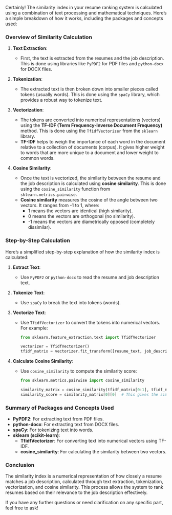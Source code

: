 Certainly! The similarity index in your resume ranking system is calculated using a combination of text processing and mathematical techniques. Here’s a simple breakdown of how it works, including the packages and concepts used:

### Overview of Similarity Calculation

1. **Text Extraction**: 
   - First, the text is extracted from the resumes and the job description. This is done using libraries like `PyPDF2` for PDF files and `python-docx` for DOCX files.

2. **Tokenization**:
   - The extracted text is then broken down into smaller pieces called tokens (usually words). This is done using the `spaCy` library, which provides a robust way to tokenize text.

3. **Vectorization**:
   - The tokens are converted into numerical representations (vectors) using the **TF-IDF (Term Frequency-Inverse Document Frequency)** method. This is done using the `TfidfVectorizer` from the `sklearn` library.
   - **TF-IDF** helps to weigh the importance of each word in the document relative to a collection of documents (corpus). It gives higher weight to words that are more unique to a document and lower weight to common words.

4. **Cosine Similarity**:
   - Once the text is vectorized, the similarity between the resume and the job description is calculated using **cosine similarity**. This is done using the `cosine_similarity` function from `sklearn.metrics.pairwise`.
   - **Cosine similarity** measures the cosine of the angle between two vectors. It ranges from -1 to 1, where:
     - 1 means the vectors are identical (high similarity).
     - 0 means the vectors are orthogonal (no similarity).
     - -1 means the vectors are diametrically opposed (completely dissimilar).

### Step-by-Step Calculation

Here’s a simplified step-by-step explanation of how the similarity index is calculated:

1. **Extract Text**:
   - Use `PyPDF2` or `python-docx` to read the resume and job description text.

2. **Tokenize Text**:
   - Use `spaCy` to break the text into tokens (words).

3. **Vectorize Text**:
   - Use `TfidfVectorizer` to convert the tokens into numerical vectors. For example:
     ```python
     from sklearn.feature_extraction.text import TfidfVectorizer

     vectorizer = TfidfVectorizer()
     tfidf_matrix = vectorizer.fit_transform([resume_text, job_description])
     ```

4. **Calculate Cosine Similarity**:
   - Use `cosine_similarity` to compute the similarity score:
     ```python
     from sklearn.metrics.pairwise import cosine_similarity

     similarity_matrix = cosine_similarity(tfidf_matrix[0:1], tfidf_matrix[1:2])
     similarity_score = similarity_matrix[0][0]  # This gives the similarity score between the resume and job description
     ```

### Summary of Packages and Concepts Used

- **PyPDF2**: For extracting text from PDF files.
- **python-docx**: For extracting text from DOCX files.
- **spaCy**: For tokenizing text into words.
- **sklearn (scikit-learn)**:
  - **TfidfVectorizer**: For converting text into numerical vectors using TF-IDF.
  - **cosine_similarity**: For calculating the similarity between two vectors.

### Conclusion

The similarity index is a numerical representation of how closely a resume matches a job description, calculated through text extraction, tokenization, vectorization, and cosine similarity. This process allows the system to rank resumes based on their relevance to the job description effectively.

If you have any further questions or need clarification on any specific part, feel free to ask!
